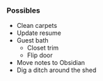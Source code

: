 ### Possibles
- Clean carpets
- Update resume
- Guest bath
	- Closet trim
	- Flip door 
- Move notes to Obsidian
- Dig a ditch around the shed